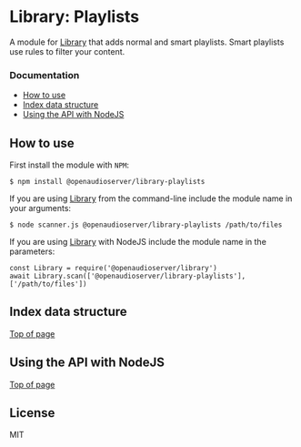 # Library: Playlists

A module for [Library](https://github.com/openaudioserver/library) that adds normal and smart playlists.  Smart playlists use rules to filter your content.

### Documentation

- [How to use](#how-to-use)
- [Index data structure](#index-data-structure)
- [Using the API with NodeJS](#using-the-media-index-with-nodejs)

## How to use

First install the module with `NPM`:

    $ npm install @openaudioserver/library-playlists

If you are using [Library](https://github.com/openaudioserver/library) from the command-line include the module name in your arguments:

    $ node scanner.js @openaudioserver/library-playlists /path/to/files

If you are using [Library](https://github.com/openaudioserver/library) with NodeJS include the module name in the parameters:

    const Library = require('@openaudioserver/library')
    await Library.scan(['@openaudioserver/library-playlists'], ['/path/to/files'])

## Index data structure

[Top of page](#documentation)

## Using the API with NodeJS

[Top of page](#documentation)

## License

MIT
